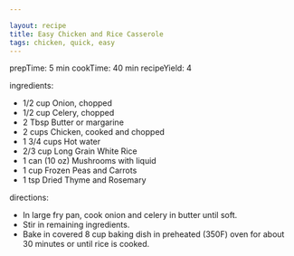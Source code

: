 ```yaml
---

layout: recipe
title: Easy Chicken and Rice Casserole
tags: chicken, quick, easy
---
```


prepTime: 5 min
cookTime: 40 min
recipeYield: 4

ingredients:
- 1/2 cup Onion, chopped
- 1/2 cup Celery, chopped
- 2 Tbsp Butter or margarine
- 2 cups Chicken, cooked and chopped
- 1 3/4 cups Hot water
- 2/3 cup Long Grain White Rice
- 1 can (10 oz) Mushrooms with liquid
- 1 cup Frozen Peas and Carrots
- 1 tsp Dried Thyme and Rosemary

directions:
- In large fry pan, cook onion and celery in butter until soft.
- Stir in remaining ingredients.
- Bake in covered 8 cup baking dish in preheated (350F) oven for about 30 minutes or until rice is cooked.
